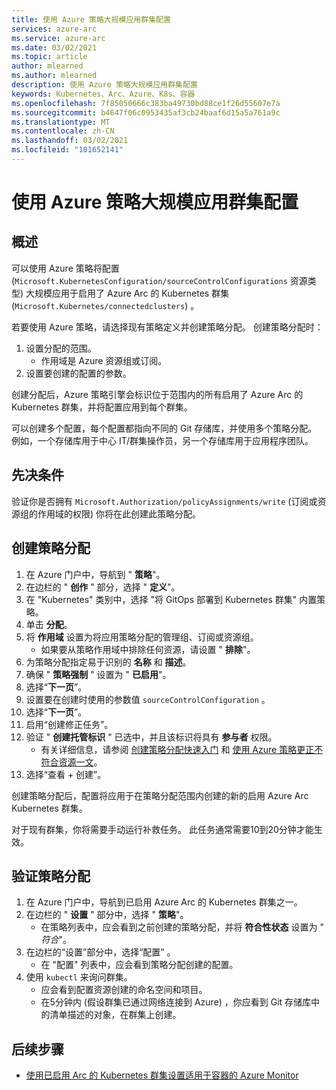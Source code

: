 ```yaml
---
title: 使用 Azure 策略大规模应用群集配置
services: azure-arc
ms.service: azure-arc
ms.date: 03/02/2021
ms.topic: article
author: mlearned
ms.author: mlearned
description: 使用 Azure 策略大规模应用群集配置
keywords: Kubernetes、Arc、Azure、K8s、容器
ms.openlocfilehash: 7f85050666c383ba49730bd88ce1f26d55607e7a
ms.sourcegitcommit: b4647f06c0953435af3cb24baaf6d15a5a761a9c
ms.translationtype: MT
ms.contentlocale: zh-CN
ms.lasthandoff: 03/02/2021
ms.locfileid: "101652141"
---
```

# <a name="use-azure-policy-to-apply-cluster-configurations-at-scale"></a>使用 Azure 策略大规模应用群集配置

## <a name="overview"></a>概述

可以使用 Azure 策略将配置 (`Microsoft.KubernetesConfiguration/sourceControlConfigurations` 资源类型) 大规模应用于启用了 Azure Arc 的 Kubernetes 群集 (`Microsoft.Kubernetes/connectedclusters`) 。

若要使用 Azure 策略，请选择现有策略定义并创建策略分配。 创建策略分配时：
1. 设置分配的范围。
    * 作用域是 Azure 资源组或订阅。 
2. 设置要创建的配置的参数。 

创建分配后，Azure 策略引擎会标识位于范围内的所有启用了 Azure Arc 的 Kubernetes 群集，并将配置应用到每个群集。

可以创建多个配置，每个配置都指向不同的 Git 存储库，并使用多个策略分配。 例如，一个存储库用于中心 IT/群集操作员，另一个存储库用于应用程序团队。

## <a name="prerequisite"></a>先决条件

验证你是否拥有 `Microsoft.Authorization/policyAssignments/write` (订阅或资源组的作用域的权限) 你将在此创建此策略分配。

## <a name="create-a-policy-assignment"></a>创建策略分配

1. 在 Azure 门户中，导航到 " **策略**"。
1. 在边栏的 " **创作** " 部分，选择 " **定义**"。
1. 在 "Kubernetes" 类别中，选择 "将 GitOps 部署到 Kubernetes 群集" 内置策略。 
1. 单击 **分配**。
1. 将 **作用域** 设置为将应用策略分配的管理组、订阅或资源组。
    * 如果要从策略作用域中排除任何资源，请设置 " **排除**"。
1. 为策略分配指定易于识别的 **名称** 和 **描述**。
1. 确保 " **策略强制** " 设置为 " **已启用**"。
1. 选择“**下一页**”。
1. 设置要在创建时使用的参数值 `sourceControlConfiguration` 。
1. 选择“**下一页**”。
1. 启用“创建修正任务”。
1. 验证 " **创建托管标识** " 已选中，并且该标识将具有 **参与者** 权限。 
    * 有关详细信息，请参阅 [创建策略分配快速入门](../../governance/policy/assign-policy-portal.md) 和 [使用 Azure 策略更正不符合资源一文](../../governance/policy/how-to/remediate-resources.md)。
1. 选择“查看 + 创建”。

创建策略分配后，配置将应用于在策略分配范围内创建的新的启用 Azure Arc Kubernetes 群集。

对于现有群集，你将需要手动运行补救任务。 此任务通常需要10到20分钟才能生效。

## <a name="verify-a-policy-assignment"></a>验证策略分配

1. 在 Azure 门户中，导航到已启用 Azure Arc 的 Kubernetes 群集之一。
1. 在边栏的 " **设置** " 部分中，选择 " **策略**"。 
    * 在策略列表中，应会看到之前创建的策略分配，并将 **符合性状态** 设置为 " *符合*"。
1. 在边栏的“设置”部分中，选择“配置” 。
    * 在 "配置" 列表中，应会看到策略分配创建的配置。
1. 使用 `kubectl` 来询问群集。 
    * 应会看到配置资源创建的命名空间和项目。
    * 在5分钟内 (假设群集已通过网络连接到 Azure) ，你应看到 Git 存储库中的清单描述的对象，在群集上创建。

## <a name="next-steps"></a>后续步骤

* [使用已启用 Arc 的 Kubernetes 群集设置适用于容器的 Azure Monitor](../../azure-monitor/containers/container-insights-enable-arc-enabled-clusters.md)
